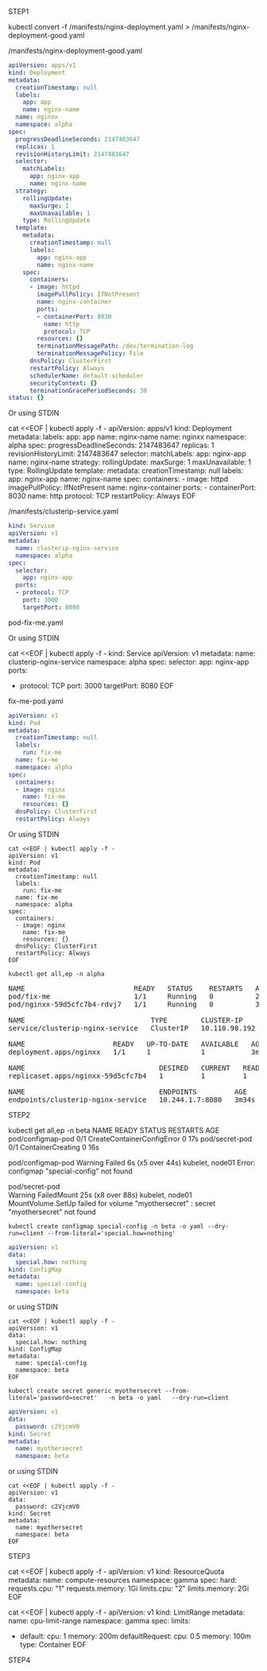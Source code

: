 STEP1


kubectl convert -f /manifests/nginx-deployment.yaml > /manifests/nginx-deployment-good.yaml

/manifests/nginx-deployment-good.yaml

```yaml
apiVersion: apps/v1
kind: Deployment
metadata:
  creationTimestamp: null
  labels:
    app: app
    name: nginx-name
  name: nginxx
  namespace: alpha
spec:
  progressDeadlineSeconds: 2147483647
  replicas: 1
  revisionHistoryLimit: 2147483647
  selector:
    matchLabels:
      app: nginx-app
      name: nginx-name
  strategy:
    rollingUpdate:
      maxSurge: 1
      maxUnavailable: 1
    type: RollingUpdate
  template:
    metadata:
      creationTimestamp: null
      labels:
        app: nginx-app
        name: nginx-name
    spec:
      containers:
      - image: httpd
        imagePullPolicy: IfNotPresent
        name: nginx-container
        ports:
        - containerPort: 8030
          name: http
          protocol: TCP
        resources: {}
        terminationMessagePath: /dev/termination-log
        terminationMessagePolicy: File
      dnsPolicy: ClusterFirst
      restartPolicy: Always
      schedulerName: default-scheduler
      securityContext: {}
      terminationGracePeriodSeconds: 30
status: {}
```

Or using STDIN

cat <<EOF | kubectl apply -f -
apiVersion: apps/v1
kind: Deployment
metadata:
  labels:
    app: app
    name: nginx-name
  name: nginxx
  namespace: alpha
spec:
  progressDeadlineSeconds: 2147483647
  replicas: 1
  revisionHistoryLimit: 2147483647
  selector:
    matchLabels:
      app: nginx-app
      name: nginx-name
  strategy:
    rollingUpdate:
      maxSurge: 1
      maxUnavailable: 1
    type: RollingUpdate
  template:
    metadata:
      creationTimestamp: null
      labels:
        app: nginx-app
        name: nginx-name
    spec:
      containers:
      - image: httpd
        imagePullPolicy: IfNotPresent
        name: nginx-container
        ports:
        - containerPort: 8030
          name: http
          protocol: TCP
      restartPolicy: Always
EOF



/manifests/clusterip-service.yaml

```yaml
kind: Service
apiVersion: v1
metadata:
  name: clusterip-nginx-service
  namespace: alpha
spec:
  selector:
    app: nginx-app
  ports:
  - protocol: TCP
    port: 3000
    targetPort: 8080
```
pod-fix-me.yaml

Or using STDIN

cat <<EOF | kubectl apply -f -
kind: Service
apiVersion: v1
metadata:
  name: clusterip-nginx-service
  namespace: alpha
spec:
  selector:
    app: nginx-app
  ports:
  - protocol: TCP
    port: 3000
    targetPort: 8080
EOF

fix-me-pod.yaml

```yaml
apiVersion: v1
kind: Pod
metadata:
  creationTimestamp: null
  labels:
    run: fix-me
  name: fix-me
  namespace: alpha
spec:
  containers:
  - image: nginx
    name: fix-me
    resources: {}
  dnsPolicy: ClusterFirst
  restartPolicy: Always
```

Or using STDIN


```
cat <<EOF | kubectl apply -f -
apiVersion: v1
kind: Pod
metadata:
  creationTimestamp: null
  labels:
    run: fix-me
  name: fix-me
  namespace: alpha
spec:
  containers:
  - image: nginx
    name: fix-me
    resources: {}
  dnsPolicy: ClusterFirst
  restartPolicy: Always
EOF
```

```
kubectl get all,ep -n alpha
```
<pre>
NAME                          READY   STATUS    RESTARTS   AGE
pod/fix-me                    1/1     Running   0          2m17s
pod/nginxx-59d5cfc7b4-rdvj7   1/1     Running   0          3m26s

NAME                              TYPE        CLUSTER-IP      EXTERNAL-IP   PORT(S)    AGE
service/clusterip-nginx-service   ClusterIP   10.110.98.192   <none>        3000/TCP   3m34s

NAME                     READY   UP-TO-DATE   AVAILABLE   AGE
deployment.apps/nginxx   1/1     1            1           3m26s

NAME                                DESIRED   CURRENT   READY   AGE
replicaset.apps/nginxx-59d5cfc7b4   1         1         1       3m26s

NAME                                ENDPOINTS         AGE
endpoints/clusterip-nginx-service   10.244.1.7:8080   3m34s
</pre>


STEP2

kubectl get all,ep -n beta
NAME                READY   STATUS                       RESTARTS   AGE
pod/configmap-pod   0/1     CreateContainerConfigError   0          17s
pod/secret-pod      0/1     ContainerCreating            0          16s


pod/configmap-pod
Warning  Failed     6s (x5 over 44s)  kubelet, node01  Error: configmap "special-config" not found

pod/secret-pod  
Warning  FailedMount  25s (x8 over 88s)  kubelet, node01  MountVolume.SetUp failed for volume "myothersecret" : secret "myothersecret" not found

```
kubectl create configmap special-config -n beta -o yaml --dry-run=client --from-literal='special.how=nothing'
```

```yaml
apiVersion: v1
data:
  special.how: nothing
kind: ConfigMap
metadata:
  name: special-config
  namespace: beta
```

or using STDIN 

```
cat <<EOF | kubectl apply -f -
apiVersion: v1
data:
  special.how: nothing
kind: ConfigMap
metadata:
  name: special-config
  namespace: beta
EOF
```


```
kubectl create secret generic myothersecret --from-literal='password=secret'   -n beta -o yaml   --dry-run=client
```

```yaml
apiVersion: v1
data:
  password: c2VjcmV0
kind: Secret
metadata:
  name: myothersecret
  namespace: beta
```

or using STDIN

```
cat <<EOF | kubectl apply -f -
apiVersion: v1
data:
  password: c2VjcmV0
kind: Secret
metadata:
  name: myothersecret
  namespace: beta
EOF  
```


STEP3

cat <<EOF | kubectl apply -f -
apiVersion: v1
kind: ResourceQuota
metadata:
  name: compute-resources
  namespace: gamma
spec:
  hard:
    requests.cpu: "1"
    requests.memory: 1Gi
    limits.cpu: "2"
    limits.memory: 2Gi
EOF

cat <<EOF | kubectl apply -f -
apiVersion: v1
kind: LimitRange
metadata:
  name: cpu-limit-range
  namespace: gamma
spec:
  limits:
  - default:
      cpu: 1
      memory: 200m
    defaultRequest:
      cpu: 0.5
      memory: 100m
    type: Container
EOF

STEP4

